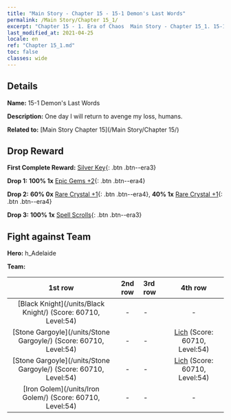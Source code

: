 ```yaml
---
title: "Main Story - Chapter 15 - 15-1 Demon's Last Words"
permalink: /Main Story/Chapter 15_1/
excerpt: "Chapter 15 - 1. Era of Chaos  Main Story - Chapter 15_1. 15-1 Demon's Last Words"
last_modified_at: 2021-04-25
locale: en
ref: "Chapter 15_1.md"
toc: false
classes: wide
---
```


## Details

 **Name:** 15-1 Demon's Last Words

 **Description:** One day I will return to avenge my loss, humans.

 **Related to:** [Main Story Chapter 15](/Main Story/Chapter 15/)

## Drop Reward

 **First Complete Reward:** [Silver Key](/Items/con_693/){: .btn .btn--era3}

 **Drop 1:** **100% 1x** [Epic Gems +2](/Items/mat_51/){: .btn .btn--era4}

 **Drop 2:** **60% 0x** [Rare Crystal +1](/Items/mat_45/){: .btn .btn--era4}, **40% 1x** [Rare Crystal +1](/Items/mat_45/){: .btn .btn--era4}

 **Drop 3:** **100% 1x** [Spell Scrolls](/Items/con_694/){: .btn .btn--era3}


## Fight against Team
 **Hero:** h_Adelaide

 **Team:**


  | 1st row | 2nd row | 3rd row | 4th row |
  |:----:|:----:|:----|:----:|
  | [Black Knight](/units/Black Knight/) (Score: 60710, Level:54)  | - | - | - |
  | [Stone Gargoyle](/units/Stone Gargoyle/) (Score: 60710, Level:54)  | - | - | [Lich](/units/Lich/) (Score: 60710, Level:54)  |
  | [Stone Gargoyle](/units/Stone Gargoyle/) (Score: 60710, Level:54)  | - | - | [Lich](/units/Lich/) (Score: 60710, Level:54)  |
  | [Iron Golem](/units/Iron Golem/) (Score: 60710, Level:54)  | - | - | - |


